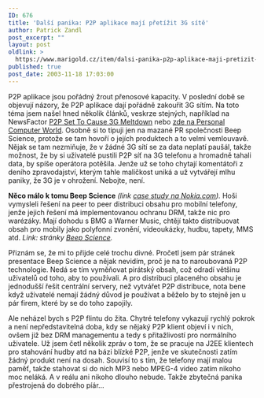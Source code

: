 ```yaml
---
ID: 676
title: 'Další panika: P2P aplikace mají přetížit 3G sítě'
author: Patrick Zandl
post_excerpt: ""
layout: post
oldlink: >
  https://www.marigold.cz/item/dalsi-panika-p2p-aplikace-maji-pretizit-3g-site
published: true
post_date: 2003-11-18 17:03:00
---
```

<p>
P2P aplikace jsou pořádný žrout přenosové kapacity. V poslední době se objevují názory, že P2P aplikace dají pořádně zakouřit 3G sítím. Na toto téma jsem našel hned několik článků, veskrze stejných, například na NewsFactor <A href="http://www.newsfactor.com/perl/story/22706.html">P2P Set To Cause 3G Meltdown</A> nebo <A href="http://www.pcw.co.uk/News/1149068">zde na Personal Computer World</A>. Osobně si to tipuji jen na mazané PR společnosti Beep Science, protože se tam hovoří o jejích produktech a to velmi vemlouvavě. Nějak se tam nezmiňuje, že v žádné 3G sítí se za data neplatí paušál, takže možnost, že by si uživatelé pustili P2P síť na 3G telefonu a hromadně tahali data, by spíše operátora potěšila. Jenže už se toho chytají komentátoři z deního zpravodajství, kterým tahle maličkost uniká a už vytvářejí mlhu paniky, že 3G je v ohrožení. Nebojte, není. </p>

<p>
<STRONG>Něco málo k tomu Beep Science</STRONG> <EM>(link </EM><A href="http://www.forum.nokia.com/html_reader/main/1,4997,2364,00.html" target=_blank><EM>case study na Nokia.com</EM></A><EM>).</EM> Hoši vymysleli řešení na peer to peer distribuci obsahu pro mobilní telefony, jenže jejich řešení má implementovanou ochranu DRM, takže nic pro warézáky. Mají dohodu s BMG a Warner Music, chtějí takto distribuovat obsah pro mobily jako polyfonní zvonění, videoukázky, hudbu, tapety, MMS atd. <EM>Link: stránky </EM><A href="http://www.beepscience.com/" target=_blank><EM>Beep Science</EM></A><EM>.</EM> </p>

<p>
Přiznám se, že mi to přijde celé trochu divné. Pročetl jsem pár stránek presentace Beep Science a nějak nevidím, proč je na to naroubovaná P2P technologie. Nedá se tím vyměňovat pirátský obsah, což odradí většinu uživatelů od toho, aby to používali. A pro distribuci placeného obsahu je jednodušší řešit centrální servery, než vytvářet P2P distribuce, nota bene když uživatelé nemají žádný důvod je používat a běželo by to stejně jen u pár firem, které by se do toho zapojily. </p>

<p>
Ale neházel bych s P2P flintu do žita. Chytré telefony vykazují rychlý pokrok a není&#160;nepředstavitelná doba, kdy se nějaký P2P klient objeví i v nich, ovšem již bez DRM managementu a tedy s přitažlivostí pro normálního uživatele. Už jsem četl několik zpráv o tom, že se pracuje na J2EE klientech pro stahování hudby atd na bázi blízké P2P, jenže ve skutečnosti zatím žádný produkt není na dosah. Souvisí to s tím, že telefony mají malou paměť, takže stahovat si do nich MP3 nebo MPEG-4 video zatím nikoho moc neláká. A v reálu ani nikoho dlouho nebude. Takže zbytečná panika přestrojená do dobrého píár...</p>
